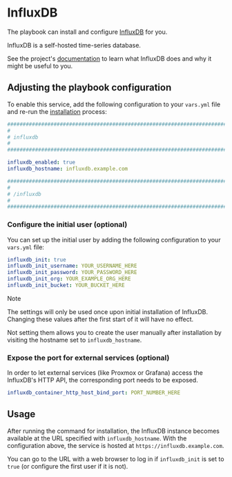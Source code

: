 <!--
SPDX-FileCopyrightText: 2023 Julian-Samuel Gebühr
SPDX-FileCopyrightText: 2025 Suguru Hirahara

SPDX-License-Identifier: AGPL-3.0-or-later
-->

# InfluxDB

The playbook can install and configure [InfluxDB](https://www.influxdata.com/) for you.

InfluxDB is a self-hosted time-series database.

See the project's [documentation](https://github.com/docker-library/docs/blob/master/influxdb/README.md) to learn what InfluxDB does and why it might be useful to you.

## Adjusting the playbook configuration

To enable this service, add the following configuration to your `vars.yml` file and re-run the [installation](../installing.md) process:

```yaml
########################################################################
#                                                                      #
# influxdb                                                             #
#                                                                      #
########################################################################

influxdb_enabled: true
influxdb_hostname: influxdb.example.com

########################################################################
#                                                                      #
# /influxdb                                                            #
#                                                                      #
########################################################################
```

### Configure the initial user (optional)

You can set up the initial user by adding the following configuration to your `vars.yml` file:

```yaml
influxdb_init: true
influxdb_init_username: YOUR_USERNAME_HERE
influxdb_init_password: YOUR_PASSWORD_HERE
influxdb_init_org: YOUR_EXAMPLE_ORG_HERE
influxdb_init_bucket: YOUR_BUCKET_HERE
```

>[!NOTE]
> The settings will only be used once upon initial installation of InfluxDB. Changing these values after the first start of it will have no effect.

Not setting them allows you to create the user manually after installation by visiting the hostname set to `influxdb_hostname`.

### Expose the port for external services (optional)

In order to let external services (like Proxmox or Grafana) access the InfluxDB's HTTP API, the corresponding port needs to be exposed.

```yaml
influxdb_container_http_host_bind_port: PORT_NUMBER_HERE
```

## Usage

After running the command for installation, the InfluxDB instance becomes available at the URL specified with `influxdb_hostname`. With the configuration above, the service is hosted at `https://influxdb.example.com`.

You can go to the URL with a web browser to log in if `influxdb_init` is set to `true` (or configure the first user if it is not).

